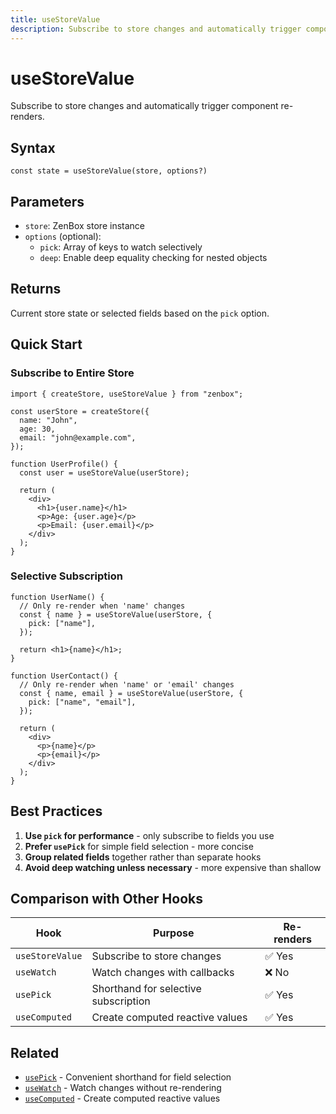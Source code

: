 ```yaml
---
title: useStoreValue
description: Subscribe to store changes and automatically trigger component re-renders
---
```


# useStoreValue

Subscribe to store changes and automatically trigger component re-renders.

## Syntax

```tsx
const state = useStoreValue(store, options?)
```

## Parameters

- `store`: ZenBox store instance
- `options` (optional):
  - `pick`: Array of keys to watch selectively
  - `deep`: Enable deep equality checking for nested objects

## Returns

Current store state or selected fields based on the `pick` option.

## Quick Start

### Subscribe to Entire Store

```tsx
import { createStore, useStoreValue } from "zenbox";

const userStore = createStore({
  name: "John",
  age: 30,
  email: "john@example.com",
});

function UserProfile() {
  const user = useStoreValue(userStore);

  return (
    <div>
      <h1>{user.name}</h1>
      <p>Age: {user.age}</p>
      <p>Email: {user.email}</p>
    </div>
  );
}
```

### Selective Subscription

```tsx
function UserName() {
  // Only re-render when 'name' changes
  const { name } = useStoreValue(userStore, {
    pick: ["name"],
  });

  return <h1>{name}</h1>;
}

function UserContact() {
  // Only re-render when 'name' or 'email' changes
  const { name, email } = useStoreValue(userStore, {
    pick: ["name", "email"],
  });

  return (
    <div>
      <p>{name}</p>
      <p>{email}</p>
    </div>
  );
}
```

## Best Practices

1. **Use `pick` for performance** - only subscribe to fields you use
2. **Prefer `usePick`** for simple field selection - more concise
3. **Group related fields** together rather than separate hooks
4. **Avoid deep watching unless necessary** - more expensive than shallow

## Comparison with Other Hooks

| Hook            | Purpose                              | Re-renders |
| --------------- | ------------------------------------ | ---------- |
| `useStoreValue` | Subscribe to store changes           | ✅ Yes     |
| `useWatch`      | Watch changes with callbacks         | ❌ No      |
| `usePick`       | Shorthand for selective subscription | ✅ Yes     |
| `useComputed`   | Create computed reactive values      | ✅ Yes     |

## Related

- [`usePick`](./usePick.md) - Convenient shorthand for field selection
- [`useWatch`](./useWatch.md) - Watch changes without re-rendering
- [`useComputed`](./useComputed.md) - Create computed reactive values
